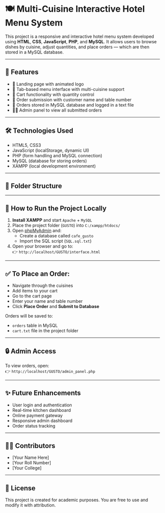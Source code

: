 # 🍽️ Multi-Cuisine Interactive Hotel Menu System

This project is a responsive and interactive hotel menu system developed using **HTML**, **CSS**, **JavaScript**, **PHP**, and **MySQL**. It allows users to browse dishes by cuisine, adjust quantities, and place orders — which are then stored in a MySQL database.

---

## 📌 Features

- 🧭 Landing page with animated logo
- 🍛 Tab-based menu interface with multi-cuisine support
- 🛒 Cart functionality with quantity control
- 🧾 Order submission with customer name and table number
- 💾 Orders stored in MySQL database and logged in a text file
- 🧑‍💼 Admin panel to view all submitted orders

---

## 🛠 Technologies Used

- HTML5, CSS3
- JavaScript (localStorage, dynamic UI)
- PHP (form handling and MySQL connection)
- MySQL (database for storing orders)
- XAMPP (local development environment)

---

## 📁 Folder Structure


---

## 🔗 How to Run the Project Locally

1. **Install XAMPP** and start `Apache` + `MySQL`
2. Place the project folder (`GUSTO`) into `C:/xampp/htdocs/`
3. Open [phpMyAdmin](http://localhost/phpmyadmin) and:
   - Create a database called `cafe_gusto`
   - Import the SQL script (`SQL.sql.txt`)
4. Open your browser and go to:  
   👉 `http://localhost/GUSTO/interface.html`

---

## ✅ To Place an Order:

- Navigate through the cuisines
- Add items to your cart
- Go to the cart page
- Enter your name and table number
- Click **Place Order** and **Submit to Database**

Orders will be saved to:
- `orders` table in MySQL
- `cart.txt` file in the project folder

---

## 🔒 Admin Access

To view orders, open:  
👉 `http://localhost/GUSTO/admin_panel.php`

---

## ✨ Future Enhancements

- User login and authentication
- Real-time kitchen dashboard
- Online payment gateway
- Responsive admin dashboard
- Order status tracking

---

## 👨‍💻 Contributors

- [Your Name Here]
- [Your Roll Number]
- [Your College]

---

## 📜 License

This project is created for academic purposes. You are free to use and modify it with attribution.
